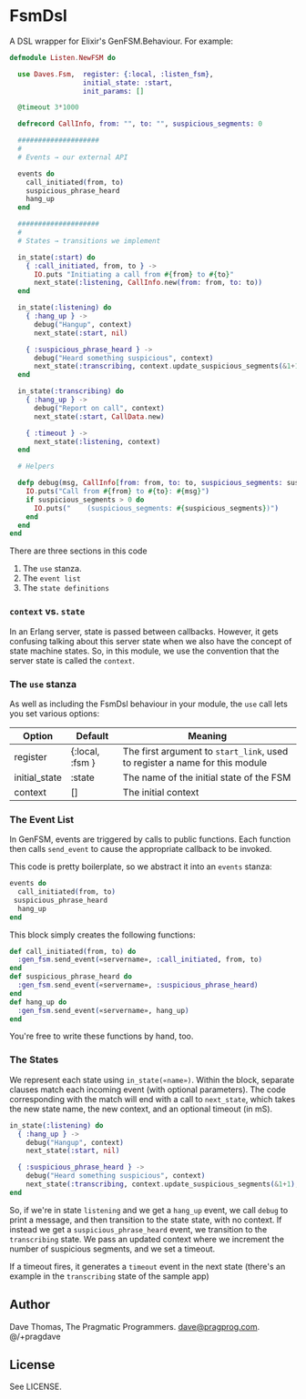 # FsmDsl

A DSL wrapper for Elixir's GenFSM.Behaviour. For example:

~~~ elixir
defmodule Listen.NewFSM do

  use Daves.Fsm,  register: {:local, :listen_fsm},
                  initial_state: :start,
                  init_params: []

  @timeout 3*1000

  defrecord CallInfo, from: "", to: "", suspicious_segments: 0

  ####################
  #
  # Events → our external API

  events do
    call_initiated(from, to)
    suspicious_phrase_heard
    hang_up
  end

  ####################
  #
  # States → transitions we implement

  in_state(:start) do
    { :call_initiated, from, to } ->
      IO.puts "Initiating a call from #{from} to #{to}"
      next_state(:listening, CallInfo.new(from: from, to: to))
  end

  in_state(:listening) do
    { :hang_up } ->
      debug("Hangup", context)
      next_state(:start, nil)

    { :suspicious_phrase_heard } ->
      debug("Heard something suspicious", context)
      next_state(:transcribing, context.update_suspicious_segments(&1+1), @timeout)
  end

  in_state(:transcribing) do
    { :hang_up } ->
      debug("Report on call", context)
      next_state(:start, CallData.new)

    { :timeout } ->
      next_state(:listening, context)
  end

  # Helpers

  defp debug(msg, CallInfo[from: from, to: to, suspicious_segments: suspicious_segments]) do
    IO.puts("Call from #{from} to #{to}: #{msg}")
    if suspicious_segments > 0 do
      IO.puts("    (suspicious_segments: #{suspicious_segments})")
    end
  end
end
~~~

There are three sections in this code

1. The `use` stanza.
2. The `event list`
3. The `state definitions`

### `context` vs. `state`

In an Erlang server, state is passed between callbacks. However, it gets confusing talking 
about this server state when we also have the concept of state machine states. So, in this
module, we use the convention that the server state is called the `context`.


### The `use` stanza

As well as including the FsmDsl behaviour in your module, the `use` call lets you set various options:

| Option        | Default         | Meaning             |
| ------------- | --------------- | --------------------|
| register      | {:local, :fsm } | The first argument to `start_link`, used to register a name for this module |
| initial_state | :state          | The name of the initial state of the FSM   |
| context       | []              | The initial context |


### The Event List

In GenFSM, events are triggered by calls to public functions. Each function then calls `send_event`
to cause the appropriate callback to be invoked.

This code is pretty boilerplate, so we abstract it into an `events` stanza:

~~~ elixir
events do
  call_initiated(from, to)
 suspicious_phrase_heard
  hang_up
end
~~~

This block simply creates the following functions:

~~~ elixir
def call_initiated(from, to) do
  :gen_fsm.send_event(«servername», :call_initiated, from, to)
end
def suspicious_phrase_heard do
  :gen_fsm.send_event(«servername», :suspicious_phrase_heard)
end
def hang_up do
  :gen_fsm.send_event(«servername», hang_up)
end
~~~

You're free to write these functions by hand, too.

### The States

We represent each state using `in_state(«name»)`. Within the block, separate clauses
match each incoming event (with optional parameters). The code corresponding with the match
will end with a call to `next_state`, which takes the new state name, the new context, and an optional timeout (in mS).

~~~ elixir
in_state(:listening) do
  { :hang_up } ->
    debug("Hangup", context)
    next_state(:start, nil)

  { :suspicious_phrase_heard } ->
    debug("Heard something suspicious", context)
    next_state(:transcribing, context.update_suspicious_segments(&1+1), @timeout)
end
~~~

So, if we're in state `listening` and we get a `hang_up` event,  we call `debug` to print a message, 
and then transition to the state state, with no context. If instead we get a `suspicious_phrase_heard` 
event, we transition to the `transcribing` state. We pass an updated context where we increment the
number of suspicious segments, and we set a timeout.

If a timeout fires, it generates a `timeout` event in the next state (there's an example in the `transcribing` 
state of the sample app)

## Author

Dave Thomas, The Pragmatic Programmers. dave@pragprog.com. @/+pragdave

## License

See LICENSE.

